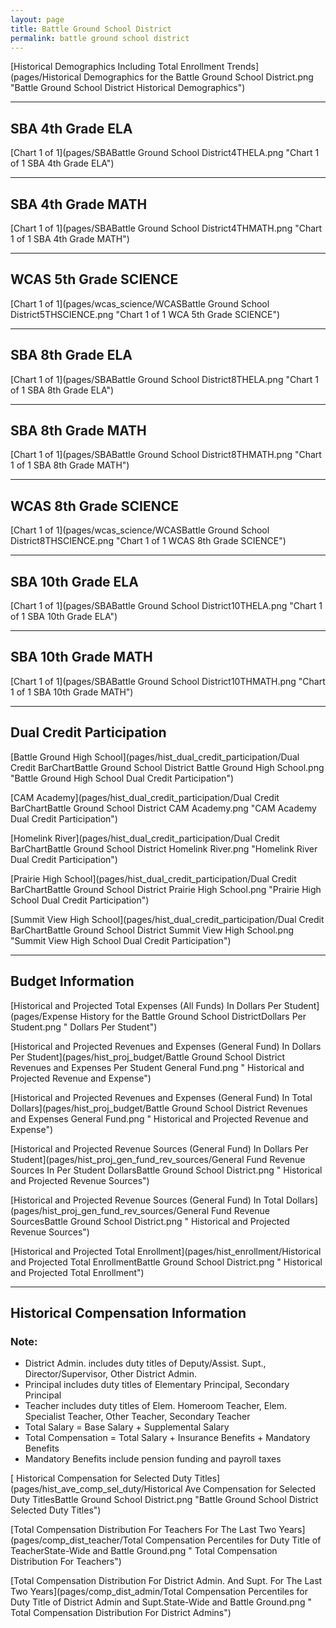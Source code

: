 ```yaml
---
layout: page
title: Battle Ground School District
permalink: battle ground school district
---
```



[Historical Demographics Including Total Enrollment Trends](pages/Historical Demographics for the Battle Ground School District.png "Battle Ground School District Historical Demographics")

___

## SBA 4th Grade ELA

[Chart 1 of 1](pages/SBABattle Ground School District4THELA.png "Chart 1 of 1 SBA 4th Grade ELA")


___

## SBA 4th Grade MATH

[Chart 1 of 1](pages/SBABattle Ground School District4THMATH.png "Chart 1 of 1 SBA 4th Grade MATH")


___

## WCAS 5th Grade SCIENCE

[Chart 1 of 1](pages/wcas_science/WCASBattle Ground School District5THSCIENCE.png "Chart 1 of 1 WCA 5th Grade SCIENCE")


___

## SBA 8th Grade ELA

[Chart 1 of 1](pages/SBABattle Ground School District8THELA.png "Chart 1 of 1 SBA 8th Grade ELA")


___

## SBA 8th Grade MATH

[Chart 1 of 1](pages/SBABattle Ground School District8THMATH.png "Chart 1 of 1 SBA 8th Grade MATH")


___

## WCAS 8th Grade SCIENCE

[Chart 1 of 1](pages/wcas_science/WCASBattle Ground School District8THSCIENCE.png "Chart 1 of 1 WCAS 8th Grade SCIENCE")


___

## SBA 10th Grade ELA

[Chart 1 of 1](pages/SBABattle Ground School District10THELA.png "Chart 1 of 1 SBA 10th Grade ELA")


___

## SBA 10th Grade MATH

[Chart 1 of 1](pages/SBABattle Ground School District10THMATH.png "Chart 1 of 1 SBA 10th Grade MATH")


___

## Dual Credit Participation

[Battle Ground High School](pages/hist_dual_credit_participation/Dual Credit BarChartBattle Ground School District Battle Ground High School.png "Battle Ground High School Dual Credit Participation")

[CAM Academy](pages/hist_dual_credit_participation/Dual Credit BarChartBattle Ground School District CAM Academy.png "CAM Academy Dual Credit Participation")

[Homelink River](pages/hist_dual_credit_participation/Dual Credit BarChartBattle Ground School District Homelink River.png "Homelink River Dual Credit Participation")

[Prairie High School](pages/hist_dual_credit_participation/Dual Credit BarChartBattle Ground School District Prairie High School.png "Prairie High School Dual Credit Participation")

[Summit View High School](pages/hist_dual_credit_participation/Dual Credit BarChartBattle Ground School District Summit View High School.png "Summit View High School Dual Credit Participation")


___

## Budget Information

[Historical and Projected Total Expenses (All Funds) In Dollars Per Student](pages/Expense History for the Battle Ground School DistrictDollars Per Student.png " Dollars Per Student")

[Historical and Projected Revenues and Expenses (General Fund) In Dollars Per Student](pages/hist_proj_budget/Battle Ground School District Revenues and Expenses Per Student General Fund.png " Historical and Projected Revenue and Expense")

[Historical and Projected Revenues and Expenses (General Fund) In Total Dollars](pages/hist_proj_budget/Battle Ground School District Revenues and Expenses General Fund.png " Historical and Projected Revenue and Expense")

[Historical and Projected Revenue Sources (General Fund) In Dollars Per Student](pages/hist_proj_gen_fund_rev_sources/General Fund Revenue Sources In Per Student DollarsBattle Ground School District.png " Historical and Projected Revenue Sources")

[Historical and Projected Revenue Sources (General Fund) In Total Dollars](pages/hist_proj_gen_fund_rev_sources/General Fund Revenue SourcesBattle Ground School District.png " Historical and Projected Revenue Sources")

[Historical and Projected Total Enrollment](pages/hist_enrollment/Historical and Projected Total EnrollmentBattle Ground School District.png " Historical and Projected Total Enrollment")


___

## Historical Compensation Information
### Note:
- District Admin. includes duty titles of Deputy/Assist. Supt., Director/Supervisor, Other District Admin.
- Principal includes duty titles of Elementary Principal, Secondary Principal
- Teacher includes duty titles of Elem. Homeroom Teacher, Elem. Specialist Teacher, Other Teacher, Secondary Teacher
- Total Salary = Base Salary + Supplemental Salary
- Total Compensation = Total Salary + Insurance Benefits + Mandatory Benefits
- Mandatory Benefits include pension funding and payroll taxes

[ Historical Compensation for Selected Duty Titles](pages/hist_ave_comp_sel_duty/Historical Ave Compensation for Selected Duty TitlesBattle Ground School District.png "Battle Ground School District Selected Duty Titles")

[Total Compensation Distribution For Teachers For The Last Two Years](pages/comp_dist_teacher/Total Compensation Percentiles for Duty Title of TeacherState-Wide and Battle Ground.png " Total Compensation Distribution For Teachers")

[Total Compensation Distribution For District Admin. And Supt. For The Last Two Years](pages/comp_dist_admin/Total Compensation Percentiles for Duty Title of District Admin and Supt.State-Wide and Battle Ground.png " Total Compensation Distribution For District Admins")

